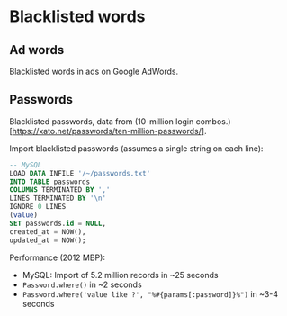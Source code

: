 # Blacklisted words

## Ad words

Blacklisted words in ads on Google AdWords.

## Passwords

Blacklisted passwords, data from (10-million login combos.)[https://xato.net/passwords/ten-million-passwords/].

Import blacklisted passwords (assumes a single string on each line):

```SQL
-- MySQL
LOAD DATA INFILE '/~/passwords.txt'
INTO TABLE passwords
COLUMNS TERMINATED BY ','
LINES TERMINATED BY '\n'
IGNORE 0 LINES
(value)
SET passwords.id = NULL,
created_at = NOW(),
updated_at = NOW();
```

Performance (2012 MBP):

* MySQL: Import of 5.2 million records in ~25 seconds
* `Password.where()` in ~2 seconds
* `Password.where('value like ?', "%#{params[:password]}%")` in ~3-4 seconds
